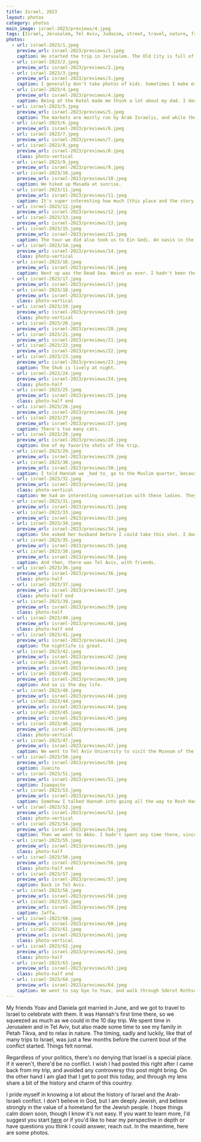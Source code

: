 ```yaml
---
title: Israel, 2023
layout: photos
category: photos
main_image: israel-2023/previews/4.jpeg
tags: [Israel, Jerusalem, Tel Aviv, Judaism, street, travel, nature, friends]
photos:
  - url: israel-2023/1.jpeg
    preview_url: israel-2023/previews/1.jpeg
    caption: We started the trip in Jerusalem. The Old City is full of clichés and contradictions.
  - url: israel-2023/2.jpeg
    preview_url: israel-2023/previews/2.jpeg
  - url: israel-2023/3.jpeg
    preview_url: israel-2023/previews/3.jpeg
    caption: I generally don't take photos of kids. Sometimes I make exceptions.
  - url: israel-2023/4.jpeg
    preview_url: israel-2023/previews/4.jpeg
    caption: Being at the Kotel made me think a lot about my dad. I don't know why.
  - url: israel-2023/5.jpeg
    preview_url: israel-2023/previews/5.jpeg
    caption: The markets are mostly run by Arab Israelis, and while they are clearly tourist traps it's still fun to walk through the ancient hallways.
  - url: israel-2023/6.jpeg
    preview_url: israel-2023/previews/6.jpeg
  - url: israel-2023/7.jpeg
    preview_url: israel-2023/previews/7.jpeg
  - url: israel-2023/8.jpeg
    preview_url: israel-2023/previews/8.jpeg
    class: photo-vertical
  - url: israel-2023/9.jpeg
    preview_url: israel-2023/previews/9.jpeg
  - url: israel-2023/10.jpeg
    preview_url: israel-2023/previews/10.jpeg
    caption: We hiked up Masada at sunrise.
  - url: israel-2023/11.jpeg
    preview_url: israel-2023/previews/11.jpeg
    caption: It's super interesting how much [this place and the story of its siege](https://en.wikipedia.org/wiki/Siege_of_Masada) during the first Jewish/Roman War play into Israeli national identity today.
  - url: israel-2023/12.jpeg
    preview_url: israel-2023/previews/12.jpeg
  - url: israel-2023/13.jpeg
    preview_url: israel-2023/previews/13.jpeg
  - url: israel-2023/15.jpeg
    preview_url: israel-2023/previews/15.jpeg
    caption: The tour we did also took us to Ein Gedi. An oasis in the middle of the desert.
  - url: israel-2023/14.jpeg
    preview_url: israel-2023/previews/14.jpeg
    class: photo-vertical
  - url: israel-2023/16.jpeg
    preview_url: israel-2023/previews/16.jpeg
    caption: Next up was the Dead Sea. Weird as ever. I hadn't been there in over a decade, and [the pace at which it is receding is visible, and sad](https://www.npr.org/sections/pictureshow/2022/12/11/1139524126/photos-dead-sea-water-level-dropping-sinkholes-erosion).
  - url: israel-2023/17.jpeg
    preview_url: israel-2023/previews/17.jpeg
  - url: israel-2023/18.jpeg
    preview_url: israel-2023/previews/18.jpeg
    class: photo-vertical
  - url: israel-2023/19.jpeg
    preview_url: israel-2023/previews/19.jpeg
    class: photo-vertical
  - url: israel-2023/20.jpeg
    preview_url: israel-2023/previews/20.jpeg
  - url: israel-2023/21.jpeg
    preview_url: israel-2023/previews/21.jpeg
  - url: israel-2023/22.jpeg
    preview_url: israel-2023/previews/22.jpeg
  - url: israel-2023/23.jpeg
    preview_url: israel-2023/previews/23.jpeg
    caption: The Shuk is lively at night.
  - url: israel-2023/24.jpeg
    preview_url: israel-2023/previews/24.jpeg
    class: photo-half
  - url: israel-2023/25.jpeg
    preview_url: israel-2023/previews/25.jpeg
    class: photo-half end
  - url: israel-2023/26.jpeg
    preview_url: israel-2023/previews/26.jpeg
  - url: israel-2023/27.jpeg
    preview_url: israel-2023/previews/27.jpeg
    caption: There's too many cats.
  - url: israel-2023/28.jpeg
    preview_url: israel-2023/previews/28.jpeg
    caption: One of my favorite shots of the trip.
  - url: israel-2023/29.jpeg
    preview_url: israel-2023/previews/29.jpeg
  - url: israel-2023/30.jpeg
    preview_url: israel-2023/previews/30.jpeg
    caption: I told Hannah we _had to_ go to the Muslim quarter, because we didn't know if it'd be open again next time we could visit. In all my previous visits I had never been allowed in. Prescient.
  - url: israel-2023/32.jpeg
    preview_url: israel-2023/previews/32.jpeg
    class: photo-vertical
    caption: We had an interesting conversation with these ladies. They seemed like a fun group. I asked if I could take their photo and they all started laughing and teasing each other in Arabic (the only word I could make out was "Facebook"). They said I could take the photo but I couldn't post their faces online, because their husbands would kill them (literally) if they found out they had allowed me to photograph them. I decided to cover all Muslim women's faces in this set unless they gave me explicit permission.
  - url: israel-2023/31.jpeg
    preview_url: israel-2023/previews/31.jpeg
  - url: israel-2023/33.jpeg
    preview_url: israel-2023/previews/33.jpeg
  - url: israel-2023/34.jpeg
    preview_url: israel-2023/previews/34.jpeg
    caption: She asked her husband before I could take this shot. I don't love that dynamic.
  - url: israel-2023/35.jpeg
    preview_url: israel-2023/previews/35.jpeg
  - url: israel-2023/38.jpeg
    preview_url: israel-2023/previews/38.jpeg
    caption: And then, there was Tel Aviv, with friends.
  - url: israel-2023/36.jpeg
    preview_url: israel-2023/previews/36.jpeg
    class: photo-half
  - url: israel-2023/37.jpeg
    preview_url: israel-2023/previews/37.jpeg
    class: photo-half end
  - url: israel-2023/39.jpeg
    preview_url: israel-2023/previews/39.jpeg
    class: photo-half
  - url: israel-2023/40.jpeg
    preview_url: israel-2023/previews/40.jpeg
    class: photo-half end
  - url: israel-2023/41.jpeg
    preview_url: israel-2023/previews/41.jpeg
    caption: The nightlife is great.
  - url: israel-2023/42.jpeg
    preview_url: israel-2023/previews/42.jpeg
  - url: israel-2023/43.jpeg
    preview_url: israel-2023/previews/43.jpeg
  - url: israel-2023/49.jpeg
    preview_url: israel-2023/previews/49.jpeg
    caption: And so is the day life.
  - url: israel-2023/48.jpeg
    preview_url: israel-2023/previews/48.jpeg
  - url: israel-2023/44.jpeg
    preview_url: israel-2023/previews/44.jpeg
  - url: israel-2023/45.jpeg
    preview_url: israel-2023/previews/45.jpeg
  - url: israel-2023/46.jpeg
    preview_url: israel-2023/previews/46.jpeg
    class: photo-vertical
  - url: israel-2023/47.jpeg
    preview_url: israel-2023/previews/47.jpeg
    caption: We went to Tel Aviv University to visit the Museum of the Jewish People, which rebranded from the Jewish Diaspora museum last time I was there.
  - url: israel-2023/50.jpeg
    preview_url: israel-2023/previews/50.jpeg
    caption: Juanito
  - url: israel-2023/51.jpeg
    preview_url: israel-2023/previews/51.jpeg
    caption: Isaaquito
  - url: israel-2023/53.jpeg
    preview_url: israel-2023/previews/53.jpeg
    caption: Somehow I talked Hannah into going all the way to Rosh Hanikra. I remembered this being a hike, but we had a pretty chill walk instead.
  - url: israel-2023/52.jpeg
    preview_url: israel-2023/previews/52.jpeg
    class: photo-vertical
  - url: israel-2023/54.jpeg
    preview_url: israel-2023/previews/54.jpeg
    caption: Then we went to Akko. I hadn't spent any time there, since the main focus is the Christian/Crusader history.
  - url: israel-2023/55.jpeg
    preview_url: israel-2023/previews/55.jpeg
    class: photo-half
  - url: israel-2023/56.jpeg
    preview_url: israel-2023/previews/56.jpeg
    class: photo-half end
  - url: israel-2023/57.jpeg
    preview_url: israel-2023/previews/57.jpeg
    caption: Back in Tel Aviv.
  - url: israel-2023/58.jpeg
    preview_url: israel-2023/previews/58.jpeg
  - url: israel-2023/59.jpeg
    preview_url: israel-2023/previews/59.jpeg
    caption: Jaffa.
  - url: israel-2023/60.jpeg
    preview_url: israel-2023/previews/60.jpeg
  - url: israel-2023/61.jpeg
    preview_url: israel-2023/previews/61.jpeg
    class: photo-vertical
  - url: israel-2023/62.jpeg
    preview_url: israel-2023/previews/62.jpeg
    class: photo-half
  - url: israel-2023/63.jpeg
    preview_url: israel-2023/previews/63.jpeg
    class: photo-half end
  - url: israel-2023/64.jpeg
    preview_url: israel-2023/previews/64.jpeg
    caption: We went to say bye to Yoav, and walk through Sderot Rothschild one more time before heading out.
---
```


My friends Yoav and Daniela got married in June, and we got to travel to Israel to celebrate with them. It was Hannah's first time there, so we squeezed as much as we could in the 10 day trip. We spent time in Jerusalem and in Tel Aviv, but also made some time to see my family in Petah Tikva, and to relax in nature. The timing, sadly and luckily, like that of many trips to Israel, was just a few months before the current bout of the conflict started. Things felt normal.

Regardless of your politics, there's no denying that Israel is a special place. If it weren't, there'd be no conflict. I wish I had posted this right after I came back from my trip, and avoided any controversy this post might bring. On the other hand I am glad that I get to post this today, and through my lens share a bit of the history and charm of this country.

I pride myself in knowing a lot about the history of Israel and the Arab-Israeli conflict. I don't believe in God, but I am deeply Jewish, and believe strongly in the value of a homeland for the Jewish people. I hope things calm down soon, though I know it's not easy. If you want to learn more, I'd suggest you start [here](https://www.econtalk.org/an-extraordinary-introduction-to-the-birth-of-israel-and-the-arab-israeli-conflict-with-haviv-rettig-gur/) or if you'd like to hear my perspective in depth or have questions you think I could answer, reach out. In the meantime, here are some photos.

